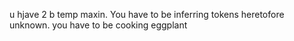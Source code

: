 u hjave 2 b temp maxin. You have to be inferring tokens heretofore unknown. you have to be cooking eggplant

